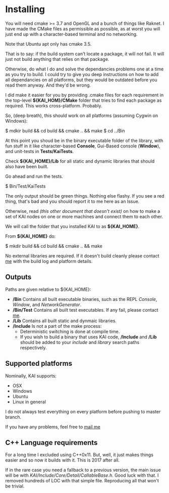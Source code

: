 # Installing

You will need cmake >= 3.7 and OpenGL and a bunch of things like Raknet. I have made the CMake files as permissible as possible, as at worst you will just end up with a character-based terminal and no networking.

Note that Ubuntu apt only has cmake 3.5.

That is to say: if the build system can't locate a package, it will not fail. It will just not build anything that relies on that package.

Otherwise, do what I do and solve the dependancies problems one at a time as you try to build. I could try to give you deep instructions on how to add all dependancies on all platforms, but they would be outdated before you read them anyway. And they'd be wrong.

I did make it easier for you by providing .cmake files for each requirement in the top-level **${KAI_HOM}/CMake** folder that tries to find each package as required. This works cross-platform. Probably.

So, (deep breath), this should work on all platforms (assuming Cygwin on Windows):

  $ mdkir build && cd build && cmake .. && make
  $ cd ../Bin

At this point you shoud be in the binary executable folder of the library, with fun stuff in it like character-based **Console**, Gui-Based console (**Window**), and unit-tests in **Tests/KaiTests**. 

Check **${KAI_HOME}/Lib** for all static and dynamic libraries that should also have been built.

Go ahead and run the tests.

  $ Bin/Test/KaiTests

The only output should be green things. Nothing else flashy. If you see a red thing, that's bad and you should report it to me here as an Issue.

Otherwise, read *(this other document that doesn't exist)* on how to make a set of KAI nodes on one or more machines and connect them to each other.

We will call the folder that you installed KAI to as **${KAI_HOME}**.

From **${KAI_HOME}** do:

  $ mkdir build && cd build && cmake .. && make

No external libraries are required. If it doesn't build cleanly please contact [me](mailto:christian.schladetsch@gmail.com) with the build log and platform details.

## Outputs

Paths are given relative to ${KAI_HOME}:

* **/Bin** Contains all built executable binaries, such as the REPL _Console_, _Window_, and _NetworkGenerator_.
* **/Bin/Test** Contains all built test executables. If any fail, please contact [me](mailto:christian.schladetsch@gmail.com).
* **/Lib** Contains all built static and dynmaic libraries.
* **/Include** Is not a part of the make process:
  * Deterministic switching is done at compile time.
  * If you wish to build a binary that uses KAI code, **/Include** and **/Lib** should be added to your *include* and *library* search paths respectively.

## Supported platforms

Nominally, KAI supports:

* OSX
* Windows
* Ubuntu
* Linux in general

I do not always test everything on every platform before pushing to master branch.

If you have any problems, feel free to [mail me](mailto:christian.schladetsch@gmail.com)

## C++ Language requirements

For a long time I excluded using C++0x11. But, well, it just makes things easier and so now it builds with it. This is 2017 after all.

If in the rare case you need a fallback to a previous version, the main issue will be with *KAI/Include/Core/Detail/CallableBase.h*. Good luck with that. I removed hundreds of LOC with that simple file. Reproducing all that won't be trivial.
